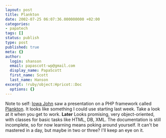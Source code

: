 ```yaml
---
layout: post
title: Plankton
date: 2002-07-25 06:07:36.000000000 +02:00
categories:
- papatech
tags: []
status: publish
type: post
published: true
meta: {}
author:
  login: shanson
  email: papascott-wp@gmail.com
  display_name: PapaScott
  first_name: Scott
  last_name: Hanson
excerpt: !ruby/object:Hpricot::Doc
  options: {}
---
```

<p>Note to self: <a href="http://iowa.weblogger.com/2002/07/24">Iowa John</a> saw a presentation on a PHP framework called <a href="http://www.sea-incorporated.com/index.php?_p=xmlContent&_xml=plankton">Plankton</a>. It looks like something I could use starting last week. Take a look at it when you get to work. <b>Later</b> Looks promising, very object-oriented, with classes for basic tasks like HTML, DB, XML. The documentation is still incomplete, so for now learning means poking around yourself. It can't be mastered in a day, but maybe in two or three? I'll keep an eye on it.</p>
